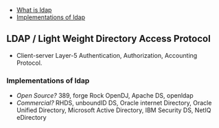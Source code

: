 - [What is ldap](#what)
- [Implementations of ldap](#impl)

<a name=what></a>
## LDAP / Light Weight Directory Access Protocol
- Client-server Layer-5 Authentication, Authorization, Accounting Protocol.

<a name=impl></a>
### Implementations of ldap
- *Open Source?* 389, forge Rock OpenDJ, Apache DS, openldap
- *Commercial?*  RHDS, unboundID DS, Oracle internet Directory, Oracle Unified Directory, Microsoft Active Directory, IBM Security DS, NetIQ eDirectory
